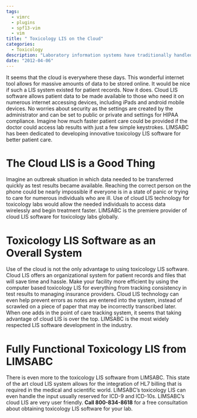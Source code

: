 ```yaml
---
tags:
  - vimrc
  - plugins
  - spf13-vim
  - vim
title: " Toxicology LIS on the Cloud"
categories:
  - Toxicology
description: "Laboratory information systems have traditionally handled only the management and "
date: "2012-04-06"
---
```


It seems that the cloud is everywhere these days. This wonderful internet tool allows for massive amounts of data to be stored online. It would be nice if such a LIS system existed for patient records. Now it does. Cloud LIS software allows patient data to be made available to those who need it on numerous internet accessing devices, including iPads and android mobile devices. No worries about security as the settings are created by the administrator and can be set to public or private and settings for HIPAA compliance. Imagine how much faster patient care could be provided if the doctor could access lab results with just a few simple keystrokes. LIMSABC has been dedicated to developing innovative toxicology LIS software for better patient care.

 

# The Cloud LIS is a Good Thing

Imagine an outbreak situation in which data needed to be transferred quickly as test results became available. Reaching the correct person on the phone could be nearly impossible if everyone is in a state of panic or trying to care for numerous individuals who are ill. Use of cloud LIS technology for toxicology labs would allow the needed individuals to access data wirelessly and begin treatment faster. LIMSABC is the premiere provider of cloud LIS software for toxicology labs globally.

# Toxicology LIS Software as an Overall System

Use of the cloud is not the only advantage to using toxicology LIS software. Cloud LIS offers an organizational system for patient records and files that will save time and hassle. Make your facility more efficient by using the computer based toxicology LIS for everything from tracking consistency in test results to managing insurance providers. Cloud LIS technology can even help prevent errors as notes are entered into the system, instead of scrawled on a piece of paper that may be incorrectly transcribed later. When one adds in the point of care tracking system, it seems that taking advantage of cloud LIS is over the top. LIMSABC is the most widely respected LIS software development in the industry.

# Fully Functional Toxicology LIS from LIMSABC

There is even more to the toxicology LIS software from LIMSABC. This state of the art cloud LIS system allows for the integration of HL7 billing that is required in the medical and scientific world. LIMSABC’s toxicology LIS can even handle the input usually reserved for ICD-9 and ICD-10s. LIMSABC’s cloud LIS are very user friendly. **Call 800-834-8618** for a free consultation about obtaining toxicology LIS software for your lab.
